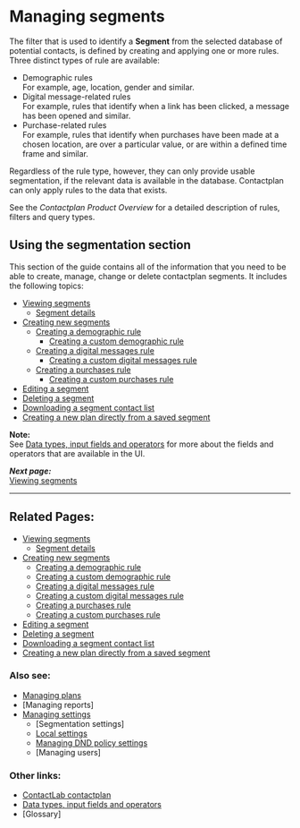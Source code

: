 # Managing segments

The filter that is used to identify a **Segment** from the selected database of potential contacts, is defined by creating and applying one or more rules. Three distinct types of rule are available:  

- Demographic rules  
  For example, age, location, gender and similar.  
- Digital message-related rules  
  For example, rules that identify when a link has been clicked, a message has been opened and similar.
- Purchase-related rules  
  For example, rules that identify when purchases have been made at a chosen location, are over a particular value, or are within a defined time frame and similar.  

Regardless of the rule type, however, they can only provide usable segmentation, if the relevant data is available in the database. Contactplan can only apply rules to the data that exists.  

See the *Contactplan Product Overview* for a detailed description of rules, filters and query types.  

## Using the segmentation section

This section of the guide contains all of the information that you need to be able to create, manage, change or delete contactplan segments. It includes the following topics:

- [Viewing segments](ViewingSegments.md)  
  - [Segment details](SegmentDetails.md)  
- [Creating new segments](CreatingNewSegments.md)  
  - [Creating a demographic rule](CreatingDemographicRule.md)  
     - [Creating a custom demographic rule](CreatingCustomDemographicRule.md)  
  - [Creating a digital messages rule](CreatingDigitalMessagesRule.md)  
    - [Creating a custom digital messages rule](CreatingCustomDigitalMessagesRule.md)  
  - [Creating a purchases rule](CreatingPurchasesRule.md)  
    - [Creating a custom purchases rule](CreatingCustomPurchasesRule.md)  
- [Editing a segment](EditingSegment.md)  
- [Deleting a segment](DeletingSegment.md)  
- [Downloading a segment contact list](DownloadingSegmentContactList.md)  
- [Creating a new plan directly from a saved segment](CreatingPlanFromSegment.md)  

**Note:**  
See [Data types, input fields and operators](InputBoxOperators.md) for more about the fields and operators that are available in the UI.  

***Next page:***  
[Viewing segments](ViewingSegments.md)  

----------

## Related Pages:  

- [Viewing segments](ViewingSegments.md)  
  - [Segment details](SegmentDetails.md)  
- [Creating new segments](CreatingNewSegments.md)  
  - [Creating a demographic rule](CreatingDemographicRule.md)  
  - [Creating a custom demographic rule](CreatingCustomDemographicRule.md)  
  - [Creating a digital messages rule](CreatingDigitalMessagesRule.md)  
  - [Creating a custom digital messages rule](CreatingCustomDigitalMessagesRule.md)
  - [Creating a purchases rule](CreatingPurchasesRule.md)  
  - [Creating a custom purchases rule](CreatingCustomPurchasesRule.md)
- [Editing a segment](EditingSegment.md)  
- [Deleting a segment](DeletingSegment.md)  
- [Downloading a segment contact list](DownloadingSegmentContactList.md)  
- [Creating a new plan directly from a saved segment](CreatingPlanFromSegment.md)  

### Also see:  

- [Managing plans](ManagingPlans.md)  
- [Managing reports]  
- [Managing settings](ManagingSettings.md)  
  - [Segmentation settings]  
  - [Local settings](LocalSettings.md)  
  - [Managing DND policy settings](ManagingDND.md)  
  - [Managing users]  

### Other links:  

- [ContactLab contactplan](Home.md)  
- [Data types, input fields and operators](InputBoxOperators.md)  
- [Glossary]  
